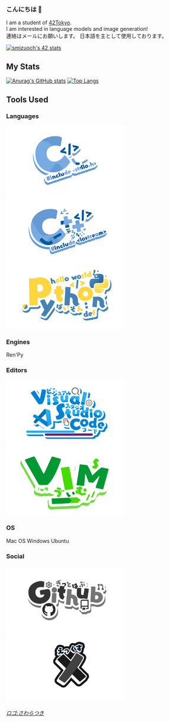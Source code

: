 ### こんにちは 👋

I am a student of [42Tokyo](https://42tokyo.jp/).  
I am interested in language models and image generation!  
連絡はメールにお願いします。
日本語を主として使用しております。

[![smizuoch's 42 stats](https://badge.mediaplus.ma/darkblue/smizuoch?1337Badge=off&UM6P=off)](https://profile.intra.42.fr/users/smizuoch)

## My Stats
[![Anurag's GitHub stats](https://github-readme-stats.vercel.app/api?username=smizuoch&show_icons=true&theme=merko&count_private=true)](https://github.com/anuraghazra/github-readme-stats)
[![Top Langs](https://github-readme-stats.vercel.app/api/top-langs/?username=smizuoch&layout=donut&theme=merko)](https://github.com/anuraghazra/github-readme-stats)

## Tools Used

### Languages
<a href="https://www.open-std.org/jtc1/sc22/wg14/"><img src="https://github.com/smizuoch/smizuoch/blob/main/images/C_all.png" alt="C" width="320" height="	180"></a>
<a href="https://isocpp.org/"><img src="https://github.com/smizuoch/smizuoch/blob/main/images/C++.png" alt="C" width="320" height="	180"></a>
<a href="https://www.python.org/"><img src="https://github.com/smizuoch/smizuoch/blob/main/images/Python.png" alt="Python" width="320" height="	180"></a>

### Engines
Ren'Py

### Editors
<a href="https://code.visualstudio.com/"><img src="https://github.com/smizuoch/smizuoch/blob/main/images/VisualStudioCode.png" alt="VisualStudioCode" width="320" height=" 180"></a>
<a href="https://www.vim.org/"><img src="https://github.com/smizuoch/smizuoch/blob/main/images/VIMTRANS.png" alt="Vim" width="320" height="	180"></a>

### OS
Mac OS
Windows
Ubuntu

### Social
<a href="https://github.com/smizuoch"><img src="https://github.com/smizuoch/smizuoch/blob/main/images/Github.png" alt="GitHub" width="320" height="	180"></a>
<a href="https://twitter.com/ShotaroM8"><img src="https://github.com/smizuoch/smizuoch/blob/main/images/X.png" alt="X" width="320" height="	180"></a>

###### [ロゴ:さわらつき](https://github.com/SAWARATSUKI/ServiceLogos)
